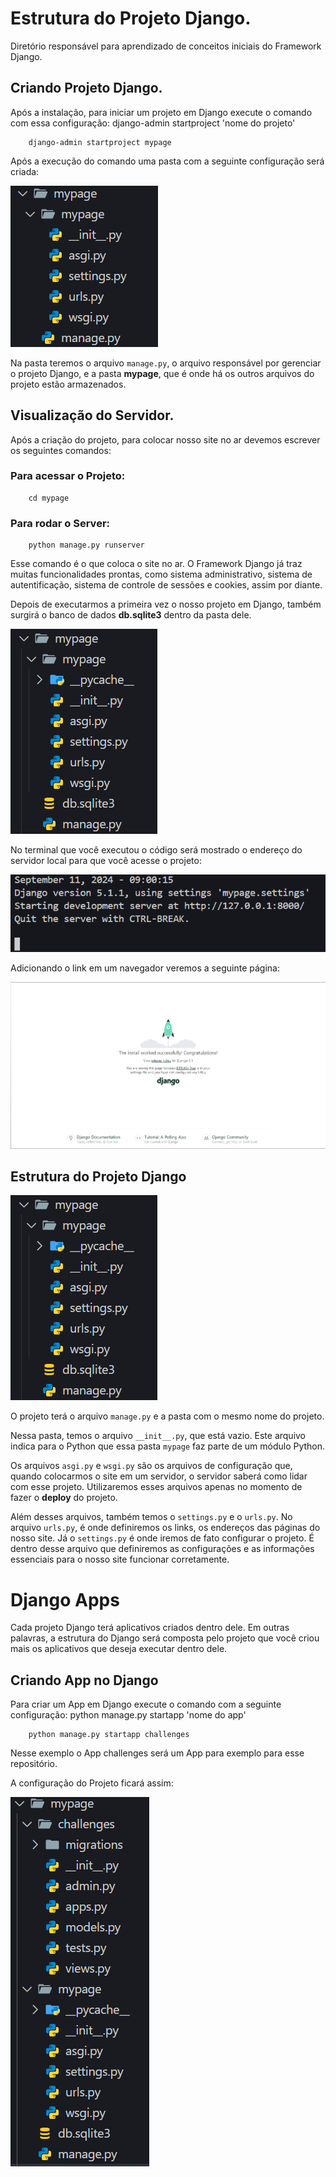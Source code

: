 # Estrutura do Projeto Django.

Diretório responsável para aprendizado de conceitos iniciais do Framework Django.

## Criando Projeto Django.

Após a instalação, para iniciar um projeto em Django execute o comando com essa configuração:
django-admin startproject 'nome do projeto'

```
    django-admin startproject mypage
```
Após a execução do comando uma pasta com a seguinte configuração será criada:

![Screenshot de uma configuração da criação do comando acima.](https://github.com/MatheEduar/Django/blob/main/assets/imgs/mypage/my-page-0.png)

Na pasta teremos o arquivo `manage.py`, o arquivo responsável por gerenciar o projeto Django,
e a pasta **mypage**, que é onde há os outros arquivos do projeto estão armazenados.

## Visualização do Servidor.

Após a criação do projeto, para colocar nosso site no ar devemos escrever os seguintes comandos:

### Para acessar o Projeto:
```
    cd mypage
```

### Para rodar o Server:
```
    python manage.py runserver
```
Esse comando é o que coloca o site no ar. O Framework Django já traz muitas funcionalidades
prontas, como sistema administrativo, sistema de autentificação, sistema de controle de sessões
e cookies, assim por diante.

Depois de executarmos a primeira vez o nosso projeto em Django, também surgirá o banco de dados 
**db.sqlite3** dentro da pasta dele.

![Screenshot de uma configuração do projeto após o comando acima.](https://github.com/MatheEduar/Django/blob/main/assets/imgs/mypage/my-page-1.png)

No terminal que você executou o código será mostrado o endereço do servidor local para que você 
acesse o projeto:

![Screenshot do terminal após comando acima.](https://github.com/MatheEduar/Django/blob/main/assets/imgs/mypage/my-page-2.png)

Adicionando o link em um navegador veremos a seguinte página:

![Screenshot do navegador acessando o endereço disponibilizado pelo terminal.](https://github.com/MatheEduar/Django/blob/main/assets/imgs/mypage/my-page-3.png)

## Estrutura do Projeto Django 

![Sreenshot da estrutura do projeto Django.](https://github.com/MatheEduar/Django/blob/main/assets/imgs/mypage/my-page-1.png)

O projeto terá o arquivo `manage.py` e a pasta com o mesmo nome do projeto.

Nessa pasta, temos o arquivo `__init__.py`, que está vazio. Este arquivo indica
para o Python que essa pasta `mypage` faz parte de um módulo Python.

Os arquivos `asgi.py` e `wsgi.py` são os arquivos de configuração que, quando colocarmos 
o site em um servidor, o servidor saberá como lidar com esse projeto. Utilizaremos esses
arquivos apenas no momento de fazer o **deploy** do projeto.

Além desses arquivos, também temos o `settings.py` e o `urls.py`. No arquivo `urls.py`, é onde definiremos os links, os endereços das páginas do nosso site. Já o `settings.py` é onde iremos de fato configurar o projeto. É dentro desse arquivo que definiremos as configurações e as informações essenciais para o nosso site funcionar corretamente.


# Django Apps

Cada projeto Django terá aplicativos criados dentro dele. Em outras palavras, a estrutura do Django será composta pelo projeto que você criou mais os aplicativos que deseja executar dentro dele.

## Criando App no Django

Para criar um App em Django execute o comando com a seguinte configuração:
python manage.py startapp 'nome do app'

```
    python manage.py startapp challenges
```

Nesse exemplo o App challenges será um App para exemplo para esse repositório.

A configuração do Projeto ficará assim:

![Screenshot da configuração do projeto após o comando acima](https://github.com/MatheEduar/Django/blob/main/assets/imgs/mypage/my-page-4.png)